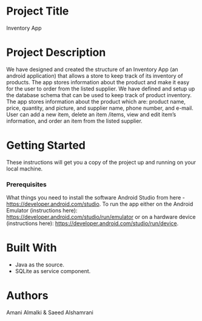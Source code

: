 # Project Title
Inventory App

# Project Description 
We have designed and created the structure of an Inventory App (an android application) that allows a store to keep track of its inventory of products.
The app stores information about the product and make it easy for the user to order from the listed supplier.
We have defined and setup up the database schema that can be used to keep track of product inventory.
The app stores information about the product which are: product name, price, quantity, and picture, and supplier name, phone number, and e-mail.
User can add a new item, delete an item /items, view and edit item’s information, and order an item from the listed supplier.

# Getting Started
These instructions will get you a copy of the project up and running on your local machine.

### Prerequisites
What things you need to install the software Android Studio from here - https://developer.android.com/studio. 
To run the app either on the Android Emulator (instructions here): https://developer.android.com/studio/run/emulator 
or on a hardware device (instructions here): https://developer.android.com/studio/run/device.

# Built With
- Java as the source.
- SQLite as service component.

# Authors
Amani Almalki & Saeed Alshamrani
